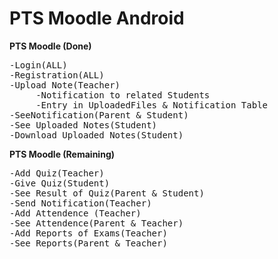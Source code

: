 # PTS Moodle Android
<b>PTS Moodle (Done)</b>
<pre>
-Login(ALL)
-Registration(ALL)
-Upload Note(Teacher)
     -Notification to related Students
     -Entry in UploadedFiles & Notification Table
-SeeNotification(Parent & Student)
-See Uploaded Notes(Student)
-Download Uploaded Notes(Student)
</pre>

<b>PTS Moodle (Remaining)</b>
<pre>
-Add Quiz(Teacher)
-Give Quiz(Student)
-See Result of Quiz(Parent & Student)
-Send Notification(Teacher)
-Add Attendence (Teacher)
-See Attendence(Parent & Teacher)
-Add Reports of Exams(Teacher)
-See Reports(Parent & Teacher)
</pre>
